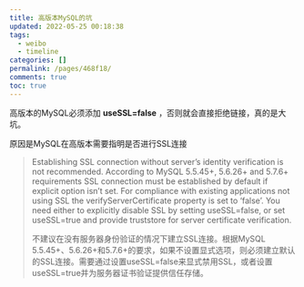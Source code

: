 ```yaml
---
title: 高版本MySQL的坑
updated: 2022-05-25 00:18:38
tags:
  - weibo
  - timeline
categories: []
permalink: /pages/468f18/
comments: true
toc: true
---
```

高版本的MySQL必须添加 **useSSL=false** ，否则就会直接拒绝链接，真的是大坑。

原因是MySQL在高版本需要指明是否进行SSL连接

> Establishing SSL connection without server’s identity verification is not recommended. According to MySQL 5.5.45+, 5.6.26+ and 5.7.6+ requirements SSL connection must be established by default if explicit option isn’t set. For compliance with existing applications not using SSL the verifyServerCertificate property is set to ‘false’. You need either to explicitly disable SSL by setting useSSL=false, or set useSSL=true and provide truststore for server certificate verification.
>
> 不建议在没有服务器身份验证的情况下建立SSL连接。根据MySQL 5.5.45+、5.6.26+和5.7.6+的要求，如果不设置显式选项，则必须建立默认的SSL连接。需要通过设置useSSL=false来显式禁用SSL，或者设置useSSL=true并为服务器证书验证提供信任存储。